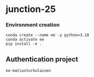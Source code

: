 # junction-25

### Environment creation
```
conda create --name ee -y python=3.10
conda activate ee
pip install -e .
```

## Authentication project
```
ee-matiasturkulainen
```
